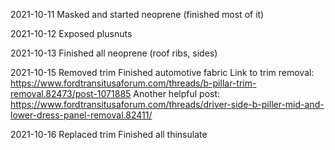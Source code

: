 2021-10-11
Masked and started neoprene (finished most of it)

2021-10-12
Exposed plusnuts

2021-10-13
Finished all neoprene (roof ribs, sides)

2021-10-15
Removed trim
Finished automotive fabric
Link to trim removal: https://www.fordtransitusaforum.com/threads/b-pillar-trim-removal.82473/post-1071885
Another helpful post: https://www.fordtransitusaforum.com/threads/driver-side-b-piller-mid-and-lower-dress-panel-removal.82411/

2021-10-16
Replaced trim
Finished all thinsulate